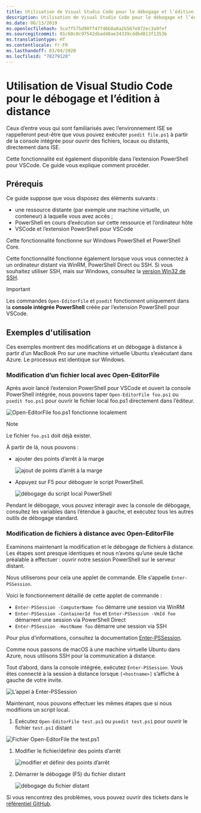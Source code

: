 ```yaml
---
title: Utilisation de Visual Studio Code pour le débogage et l’édition à distance
description: Utilisation de Visual Studio Code pour le débogage et l’édition à distance
ms.date: 06/13/2019
ms.openlocfilehash: 5ce7f575d90ff47fd6b8a0a2b567e972ec3a9fef
ms.sourcegitcommit: 01c60c0c97542dbad48ae34339cddbd813f1353b
ms.translationtype: HT
ms.contentlocale: fr-FR
ms.lasthandoff: 03/04/2020
ms.locfileid: "78279128"
---
```

# <a name="using-visual-studio-code-for-remote-editing-and-debugging"></a>Utilisation de Visual Studio Code pour le débogage et l’édition à distance

Ceux d’entre vous qui sont familiarisés avec l’environnement ISE se rappelleront peut-être que vous pouvez exécuter `psedit file.ps1` à partir de la console intégrée pour ouvrir des fichiers, locaux ou distants, directement dans ISE.

Cette fonctionnalité est également disponible dans l’extension PowerShell pour VSCode. Ce guide vous explique comment procéder.

## <a name="prerequisites"></a>Prérequis

Ce guide suppose que vous disposez des éléments suivants :

- une ressource distante (par exemple une machine virtuelle, un conteneur) à laquelle vous avez accès ;
- PowerShell en cours d’exécution sur cette ressource et l’ordinateur hôte
- VSCode et l’extension PowerShell pour VSCode

Cette fonctionnalité fonctionne sur Windows PowerShell et PowerShell Core.

Cette fonctionnalité fonctionne également lorsque vous vous connectez à un ordinateur distant via WinRM, PowerShell Direct ou SSH. Si vous souhaitez utiliser SSH, mais sur Windows, consultez la [version Win32 de SSH](https://github.com/PowerShell/Win32-OpenSSH).

> [!IMPORTANT]
> Les commandes `Open-EditorFile` et `psedit` fonctionnent uniquement dans la **console intégrée PowerShell** créée par l’extension PowerShell pour VSCode.

## <a name="usage-examples"></a>Exemples d'utilisation

Ces exemples montrent des modifications et un débogage à distance à partir d’un MacBook Pro sur une machine virtuelle Ubuntu s’exécutant dans Azure. Le processus est identique sur Windows.

### <a name="local-file-editing-with-open-editorfile"></a>Modification d’un fichier local avec Open-EditorFile

Après avoir lancé l’extension PowerShell pour VSCode et ouvert la console PowerShell intégrée, nous pouvons taper `Open-EditorFile foo.ps1` ou `psedit foo.ps1` pour ouvrir le fichier local foo.ps1 directement dans l’éditeur.

![Open-EditorFile foo.ps1 fonctionne localement](media/Using-VSCode-for-Remote-Editing-and-Debugging/1-open-local-file.png)

>[!NOTE]
> Le fichier `foo.ps1` doit déjà exister.

À partir de là, nous pouvons :

- ajouter des points d’arrêt à la marge

  ![ajout de points d’arrêt à la marge](media/Using-VSCode-for-Remote-Editing-and-Debugging/2-adding-breakpoint-gutter.png)

- Appuyez sur F5 pour déboguer le script PowerShell.

  ![débogage du script local PowerShell](media/Using-VSCode-for-Remote-Editing-and-Debugging/3-local-debug.png)

Pendant le débogage, vous pouvez interagir avec la console de débogage, consultez les variables dans l’étendue à gauche, et exécutez tous les autres outils de débogage standard.

### <a name="remote-file-editing-with-open-editorfile"></a>Modification de fichiers à distance avec Open-EditorFile

Examinons maintenant la modification et le débogage de fichiers à distance. Les étapes sont presque identiques et nous n’avons qu’une seule tâche préalable à effectuer : ouvrir notre session PowerShell sur le serveur distant.

Nous utiliserons pour cela une applet de commande. Elle s’appelle `Enter-PSSession`.

Voici le fonctionnement détaillé de cette applet de commande :

- `Enter-PSSession -ComputerName foo` démarre une session via WinRM
- `Enter-PSSession -ContainerId foo` et `Enter-PSSession -VmId foo` démarrent une session via PowerShell Direct
- `Enter-PSSession -HostName foo` démarre une session via SSH

Pour plus d’informations, consultez la documentation [Enter-PSSession](/powershell/module/microsoft.powershell.core/enter-pssession).

Comme nous passons de macOS à une machine virtuelle Ubuntu dans Azure, nous utilisons SSH pour la communication à distance.

Tout d’abord, dans la console intégrée, exécutez `Enter-PSSession`. Vous êtes connecté à la session à distance lorsque `[<hostname>]` s’affiche à gauche de votre invite.

![L’appel à Enter-PSSession](media/Using-VSCode-for-Remote-Editing-and-Debugging/4-enter-pssession.png)

Maintenant, nous pouvons effectuer les mêmes étapes que si nous modifiions un script local.

1. Exécutez `Open-EditorFile test.ps1` ou `psedit test.ps1` pour ouvrir le fichier `test.ps1` distant

  ![Fichier Open-EditorFile the test.ps1](media/Using-VSCode-for-Remote-Editing-and-Debugging/5-open-remote-file.png)

1. Modifier le fichier/définir des points d’arrêt

   ![modifier et définir des points d’arrêt](media/Using-VSCode-for-Remote-Editing-and-Debugging/6-set-breakpoints.png)

1. Démarrer le débogage (F5) du fichier distant

   ![débogage du fichier distant](media/Using-VSCode-for-Remote-Editing-and-Debugging/7-start-debugging.png)

Si vous rencontrez des problèmes, vous pouvez ouvrir des tickets dans le [référentiel GitHub](https://github.com/powershell/vscode-powershell).
